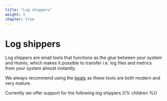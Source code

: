 ```yaml
---
title: "Log shippers"
weight: 5
chapter: true
---
```

# Log shippers

Log shippers are small tools that functions as the glue between your system and Humio, which makes it possible to
transfer i.e. log files and metrics from your system almost instantly.

We always recommend using the [beats](/sending_logs_to_humio/log_shippers/beats/) as these tools are both modern and
very mature.

Currently we offer support for the following log shippers
{{% children %}}